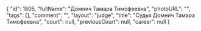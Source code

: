 {
    "id": 1805,
    "fullName": "Домнич Тамара Тимофеевна",
    "photoURL": "",
    "tags": [],
    "comment": "",
    "layout": "judge",
    "title": "Судья Домнич Тамара Тимофеевна",
    "court": null,
    "previousCourt": null,
    "career": null
}
